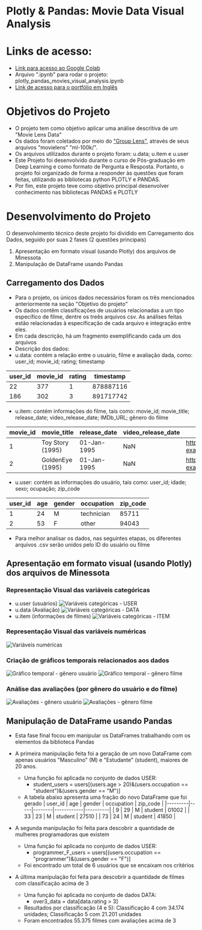 # Plotly & Pandas: Movie Data Visual Analysis
# Links de acesso:
- [Link para acesso ao Google Colab](https://colab.research.google.com/drive/12QTalEdwHfajrw17FiNzaJlCpPPo2y90?usp=sharing)
- Arquivo ".ipynb" para rodar o projeto: plotly_pandas_movies_visual_analysis.ipynb
- [Link de acesso para o portfólio em Inglês](https://meduardaeneves.github.io/portfolio/personal-projects/plotly_pandas_movies_visual_analysis/)

# Objetivos do Projeto

- O projeto tem como objetivo aplicar uma análise descritiva de um "Movie Lens Data"
- Os dados foram coletados por meio do ["Group Lens"](http://files.grouplens.org/datasets/movielens/), através de seus arquivos "movielens" "ml-100k/".
- Os arquivos utilizados durante o projeto foram: u.data; u.item e u.user
- Este Projeto foi desenvolvido durante o curso de Pós-graduação em Deep Learning e como formato de Pergunta e Resposta. Portanto, o projeto foi organizado de forma a responder às questões que foram feitas, utilizando as bibliotecas python PLOTLY e PANDAS.
- Por fim, este projeto teve como objetivo principal desenvolver conhecimento nas bibliotecas PANDAS e PLOTLY

# Desenvolvimento do Projeto

O desenvolvimento técnico deste projeto foi dividido em Carregamento dos Dados, seguido por suas 2 fases (2 questões principais)
1. Apresentação em formato visual (usando Plotly) dos arquivos de Minessota
2. Manipulação de DataFrame usando Pandas

## Carregamento dos Dados
- Para o projeto, os únicos dados necessários foram os três mencionados anteriormente na seção "Objetivo do projeto"
- Os dados contêm classificações de usuários relacionadas a um tipo específico de filme, dentre os treês arquivos csv. As análises feitas estão relacionadas à especificação de cada arquivo e integração entre eles.
- Em cada descrição, há um fragmento exemplificando cada um dos arquivos
- Descrição dos dados:
- u.data: contém a relação entre o usuário, filme e avaliação dada, como: user_id; movie_id; rating; timestamp

| user_id | movie_id | rating | timestamp  |
|---------|---------|--------|------------|
| 22      | 377     | 1      | 878887116  |
| 186     | 302     | 3      | 891717742  |

- u.item: contém informações do filme, tais como: movie_id; movie_title; release_date; video_release_date; IMDb_URL; gênero do filme

| movie_id | movie_title        | release_date | video_release_date | IMDb_URL                                      | unknown | Action | ... | Thriller | War | Western |
|---------|--------------------|-------------|-------------------|----------------------------------------------|---------|--------|-----|----------|-----|---------|
| 1       | Toy Story (1995)   | 01-Jan-1995 | NaN               | http://us.imdb.com/M/title-exact?Toy%20Story%2... | 0       | 0      | ... | 0        | 0   | 0       |
| 2       | GoldenEye (1995)   | 01-Jan-1995 | NaN               | http://us.imdb.com/M/title-exact?GoldenEye%20(... | 0       | 1      | ... | 1        | 0   | 0       |

- u.user: contém as informações do usuário, tais como: user_id; idade; sexo; ocupação; zip_code

| user_id | age | gender | occupation  | zip_code |
|---------|-----|--------|------------|----------|
| 1       | 24  | M      | technician | 85711    |
| 2       | 53  | F      | other      | 94043    |

- Para melhor analisar os dados, nas seguintes etapas, os diferentes arquivos .csv serão unidos pelo ID do usuário ou filme

## Apresentação em formato visual (usando Plotly) dos arquivos de Minessota
### Representação Visual das variáveis categóricas
- u.user (usuários)
![Variáveis categóricas - USER](users_categorical_en.png)
- u.data (Avaliação)
![Variáveis categóricas - DATA](data_categorical_en.png)
- u.item (informações de filmes)
![Variáveis categóricas - ITEM](item_categorical_en.png)

### Representação Visual das variáveis numéricas
![Variáveis numéricas](numerical_information_en.png)

### Criação de gráficos temporais relacionados aos dados
![Gráfico temporal - gênero usuário](time_graph_movies_en.png)
![Gráfico temporal - gênero filme](time_graph_movies_genre_en.png)

### Análise das avaliações (por gênero do usuário e do filme)
![Avaliações - gênero usuário](rating_gender_en.png)
![Avaliações - gênero filme](rating_genre_en.png)

## Manipulação de DataFrame usando Pandas
- Esta fase final focou em manipular os DataFrames trabalhando com os elementos da biblioteca Pandas
- A primeira manipulação feita foi a geração de um novo DataFrame com apenas usuários "Masculino" (M) e "Estudante" (student), maiores de 20 anos.
  - Uma função foi aplicada no conjunto de dados USER:
    -   student_users = users[(users.age > 20)&(users.occupation == "student")&(users.gender == "M")]
  - A tabela abaixo apresenta uma fração do novo DataFrame que foi gerado
| user_id | age | gender | occupation | zip_code |
|---------|-----|--------|------------|----------|
| 9       | 29  | M      | student    | 01002    |
| 33      | 23  | M      | student    | 27510    |
| 73      | 24  | M      | student    | 41850    |

- A segunda manipulação foi feita para descobrir a quantidade de mulheres programadoras que existem
  - Uma função foi aplicada no conjunto de dados USER:
    - programmer_F_users = users[(users.occupation == "programmer")&(users.gender == "F")]
  -  Foi encontrado um total de 6 usuários que se encaixam nos critérios
- A última manipulação foi feita para descobrir a quantidade de filmes com classificação acima de 3
  - Uma função foi aplicada no conjunto de dados DATA:
    - over3_data = data[data.rating > 3]
  - Resultados por classificação (4 e 5): Classificação 4 com 34.174 unidades; Classificação 5 com 21.201 unidades
  - Foram encontrados 55.375 filmes com avaliações acima de 3
